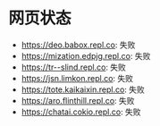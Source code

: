 # 网页状态
- https://deo.babox.repl.co: 失败
- https://mization.edpjg.repl.co: 失败
- https://tr--slind.repl.co: 失败
- https://jsn.limkon.repl.co: 失败
- https://tote.kaikaixin.repl.co: 失败
- https://aro.flinthill.repl.co: 失败
- https://chatai.cokio.repl.co: 失败
